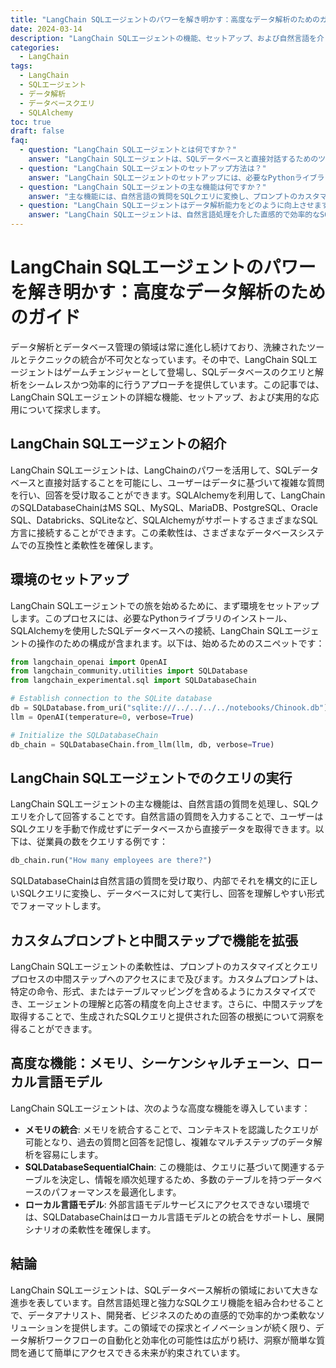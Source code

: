 ```yaml
---
title: "LangChain SQLエージェントのパワーを解き明かす：高度なデータ解析のためのガイド"
date: 2024-03-14
description: "LangChain SQLエージェントの機能、セットアップ、および自然言語を介した効率的なSQLデータベースのクエリと解析の応用について詳細に説明します。"
categories:
  - LangChain
tags:
  - LangChain
  - SQLエージェント
  - データ解析
  - データベースクエリ
  - SQLAlchemy
toc: true
draft: false
faq:
  - question: "LangChain SQLエージェントとは何ですか？"
    answer: "LangChain SQLエージェントは、SQLデータベースと直接対話するためのツールであり、複雑な質問を行い、データに基づいて回答を受け取ることができます。SQLAlchemyを活用し、さまざまなSQL方言と互換性を持っています。"
  - question: "LangChain SQLエージェントのセットアップ方法は？"
    answer: "LangChain SQLエージェントのセットアップには、必要なPythonライブラリのインストール、SQLAlchemyを使用したSQLデータベースへの接続、提供されたコードスニペットを使用したエージェントの構成が含まれます。"
  - question: "LangChain SQLエージェントの主な機能は何ですか？"
    answer: "主な機能には、自然言語の質問をSQLクエリに変換し、プロンプトのカスタマイズ、洞察を得るための中間ステップのアクセス、メモリの統合、ローカル言語モデルのサポートなどがあります。"
  - question: "LangChain SQLエージェントはデータ解析能力をどのように向上させますか？"
    answer: "LangChain SQLエージェントは、自然言語処理を介した直感的で効率的なSQLデータベースのクエリと解析を可能にすることで、データ解析能力を向上させます。"
---
```


# LangChain SQLエージェントのパワーを解き明かす：高度なデータ解析のためのガイド

データ解析とデータベース管理の領域は常に進化し続けており、洗練されたツールとテクニックの統合が不可欠となっています。その中で、LangChain SQLエージェントはゲームチェンジャーとして登場し、SQLデータベースのクエリと解析をシームレスかつ効率的に行うアプローチを提供しています。この記事では、LangChain SQLエージェントの詳細な機能、セットアップ、および実用的な応用について探求します。

## **LangChain SQLエージェントの紹介**

LangChain SQLエージェントは、LangChainのパワーを活用して、SQLデータベースと直接対話することを可能にし、ユーザーはデータに基づいて複雑な質問を行い、回答を受け取ることができます。SQLAlchemyを利用して、LangChainのSQLDatabaseChainはMS SQL、MySQL、MariaDB、PostgreSQL、Oracle SQL、Databricks、SQLiteなど、SQLAlchemyがサポートするさまざまなSQL方言に接続することができます。この柔軟性は、さまざまなデータベースシステムでの互換性と柔軟性を確保します。

## **環境のセットアップ**

LangChain SQLエージェントでの旅を始めるために、まず環境をセットアップします。このプロセスには、必要なPythonライブラリのインストール、SQLAlchemyを使用したSQLデータベースへの接続、LangChain SQLエージェントの操作のための構成が含まれます。以下は、始めるためのスニペットです：

```python
from langchain_openai import OpenAI
from langchain_community.utilities import SQLDatabase
from langchain_experimental.sql import SQLDatabaseChain

# Establish connection to the SQLite database
db = SQLDatabase.from_uri("sqlite:///../../../../notebooks/Chinook.db")
llm = OpenAI(temperature=0, verbose=True)

# Initialize the SQLDatabaseChain
db_chain = SQLDatabaseChain.from_llm(llm, db, verbose=True)
```


## LangChain SQLエージェントでのクエリの実行
LangChain SQLエージェントの主な機能は、自然言語の質問を処理し、SQLクエリを介して回答することです。自然言語の質問を入力することで、ユーザーはSQLクエリを手動で作成せずにデータベースから直接データを取得できます。以下は、従業員の数をクエリする例です：

```python
db_chain.run("How many employees are there?")
```

SQLDatabaseChainは自然言語の質問を受け取り、内部でそれを構文的に正しいSQLクエリに変換し、データベースに対して実行し、回答を理解しやすい形式でフォーマットします。

## カスタムプロンプトと中間ステップで機能を拡張

LangChain SQLエージェントの柔軟性は、プロンプトのカスタマイズとクエリプロセスの中間ステップへのアクセスにまで及びます。カスタムプロンプトは、特定の命令、形式、またはテーブルマッピングを含めるようにカスタマイズでき、エージェントの理解と応答の精度を向上させます。さらに、中間ステップを取得することで、生成されたSQLクエリと提供された回答の根拠について洞察を得ることができます。

## 高度な機能：メモリ、シーケンシャルチェーン、ローカル言語モデル
LangChain SQLエージェントは、次のような高度な機能を導入しています：

- **メモリの統合**: メモリを統合することで、コンテキストを認識したクエリが可能となり、過去の質問と回答を記憶し、複雑なマルチステップのデータ解析を容易にします。
- **SQLDatabaseSequentialChain**: この機能は、クエリに基づいて関連するテーブルを決定し、情報を順次処理するため、多数のテーブルを持つデータベースのパフォーマンスを最適化します。
- **ローカル言語モデル**: 外部言語モデルサービスにアクセスできない環境では、SQLDatabaseChainはローカル言語モデルとの統合をサポートし、展開シナリオの柔軟性を確保します。

## 結論
LangChain SQLエージェントは、SQLデータベース解析の領域において大きな進歩を表しています。自然言語処理と強力なSQLクエリ機能を組み合わせることで、データアナリスト、開発者、ビジネスのための直感的で効率的かつ柔軟なソリューションを提供します。この領域での探求とイノベーションが続く限り、データ解析ワークフローの自動化と効率化の可能性は広がり続け、洞察が簡単な質問を通じて簡単にアクセスできる未来が約束されています。

